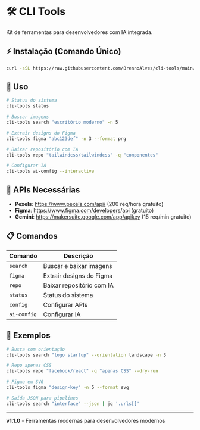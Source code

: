 # 🛠️ CLI Tools

Kit de ferramentas para desenvolvedores com IA integrada.

## ⚡ Instalação (Comando Único)

```bash
curl -sSL https://raw.githubusercontent.com/BrennoAlves/cli-tools/main/install-interactive.sh | bash
```

## 🚀 Uso

```bash
# Status do sistema
cli-tools status

# Buscar imagens
cli-tools search "escritório moderno" -n 5

# Extrair designs do Figma  
cli-tools figma "abc123def" -n 3 --format png

# Baixar repositório com IA
cli-tools repo "tailwindcss/tailwindcss" -q "componentes"

# Configurar IA
cli-tools ai-config --interactive
```

## 🔑 APIs Necessárias

- **Pexels**: https://www.pexels.com/api/ (200 req/hora gratuito)
- **Figma**: https://www.figma.com/developers/api (gratuito)  
- **Gemini**: https://makersuite.google.com/app/apikey (15 req/min gratuito)

## 📋 Comandos

| Comando | Descrição |
|---------|-----------|
| `search` | Buscar e baixar imagens |
| `figma` | Extrair designs do Figma |
| `repo` | Baixar repositório com IA |
| `status` | Status do sistema |
| `config` | Configurar APIs |
| `ai-config` | Configurar IA |

## 🎯 Exemplos

```bash
# Busca com orientação
cli-tools search "logo startup" --orientation landscape -n 3

# Repo apenas CSS
cli-tools repo "facebook/react" -q "apenas CSS" --dry-run

# Figma em SVG
cli-tools figma "design-key" -n 5 --format svg

# Saída JSON para pipelines
cli-tools search "interface" --json | jq '.urls[]'
```

---

**v1.1.0** - Ferramentas modernas para desenvolvedores modernos
